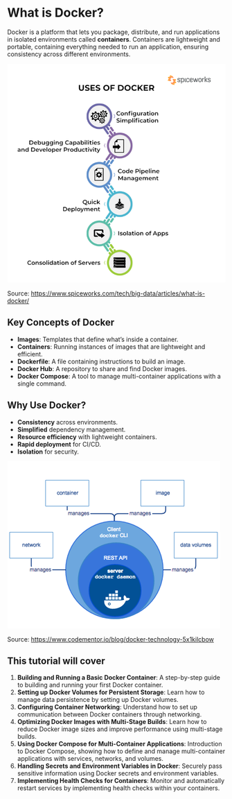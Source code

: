 # What is Docker?

Docker is a platform that lets you package, distribute, and run applications in isolated environments called **containers**. Containers are lightweight and portable, containing everything needed to run an application, ensuring consistency across different environments.

![Introduction to Docker, Why use it?](https://raw.githubusercontent.com/muhammad1928/DockerMastering/main/DockerMastering/introduction-docker/images/image1.png)

Source: https://www.spiceworks.com/tech/big-data/articles/what-is-docker/

## Key Concepts of Docker

- **Images**: Templates that define what’s inside a container.
- **Containers**: Running instances of images that are lightweight and efficient.
- **Dockerfile**: A file containing instructions to build an image.
- **Docker Hub**: A repository to share and find Docker images.
- **Docker Compose**: A tool to manage multi-container applications with a single command.

## Why Use Docker?

- **Consistency** across environments.
- **Simplified** dependency management.
- **Resource efficiency** with lightweight containers.
- **Rapid deployment** for CI/CD.
- **Isolation** for security.

![Overview of Docker](https://raw.githubusercontent.com/muhammad1928/DockerMastering/main/DockerMastering/introduction-docker/images/image2.png)

Source: https://www.codementor.io/blog/docker-technology-5x1kilcbow

## This tutorial will cover

1. **Building and Running a Basic Docker Container**: A step-by-step guide to building and running your first Docker container. 
2. **Setting up Docker Volumes for Persistent Storage**: Learn how to manage data persistence by setting up Docker volumes.
3. **Configuring Container Networking**: Understand how to set up communication between Docker containers through networking.
4. **Optimizing Docker Images with Multi-Stage Builds**: Learn how to reduce Docker image sizes and improve performance using multi-stage builds.
5. **Using Docker Compose for Multi-Container Applications**: Introduction to Docker Compose, showing how to define and manage multi-container applications with services, networks, and volumes.
6. **Handling Secrets and Environment Variables in Docker**: Securely pass sensitive information using Docker secrets and environment variables.
7. **Implementing Health Checks for Containers**: Monitor and automatically restart services by implementing health checks within your containers.
